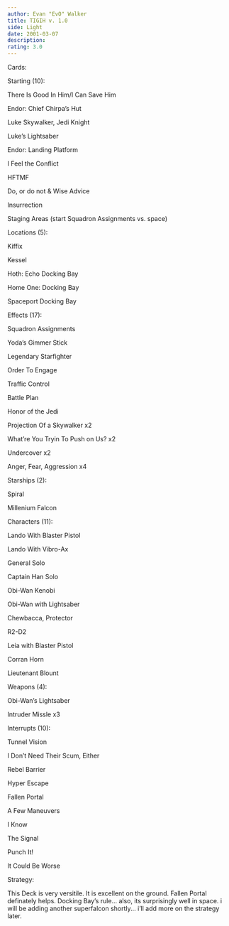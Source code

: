 ```yaml
---
author: Evan "EvO" Walker
title: TIGIH v. 1.0
side: Light
date: 2001-03-07
description: 
rating: 3.0
---
```

Cards: 

Starting (10):
There Is Good In Him/I Can Save Him
Endor: Chief Chirpa’s Hut
Luke Skywalker, Jedi Knight
Luke’s Lightsaber
Endor: Landing Platform
I Feel the Conflict
HFTMF
Do, or do not & Wise Advice
Insurrection
Staging Areas (start Squadron Assignments vs. space)

Locations (5):
Kiffix
Kessel
Hoth: Echo Docking Bay
Home One: Docking Bay
Spaceport Docking Bay

Effects (17):
Squadron Assignments
Yoda’s Gimmer Stick
Legendary Starfighter
Order To Engage
Traffic Control
Battle Plan
Honor of the Jedi
Projection Of a Skywalker x2
What’re You Tryin To Push on Us? x2
Undercover x2
Anger, Fear, Aggression x4

Starships (2):
Spiral
Millenium Falcon

Characters (11):
Lando With Blaster Pistol
Lando With Vibro-Ax
General Solo
Captain Han Solo
Obi-Wan Kenobi
Obi-Wan with Lightsaber
Chewbacca, Protector
R2-D2
Leia with Blaster Pistol
Corran Horn
Lieutenant Blount

Weapons (4):
Obi-Wan’s Lightsaber
Intruder Missle x3

Interrupts (10):
Tunnel Vision
I Don’t Need Their Scum, Either
Rebel Barrier
Hyper Escape
Fallen Portal
A Few Maneuvers
I Know
The Signal
Punch It!
It Could Be Worse


Strategy: 

This Deck is very versitile. It is excellent on the ground. Fallen Portal definately helps. Docking Bay’s rule... also, its surprisingly well in space. i will be adding another superfalcon shortly... i’ll add more on the strategy later. 